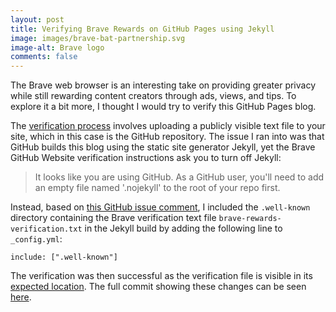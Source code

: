 ```yaml
---
layout: post
title: Verifying Brave Rewards on GitHub Pages using Jekyll
image: images/brave-bat-partnership.svg
image-alt: Brave logo
comments: false
---
```


The Brave web browser is an interesting take on providing greater privacy while still rewarding content creators through ads, views, and tips. To explore it a bit more, I thought I would try to verify this GitHub Pages blog.

The [verification process](https://publishers.basicattentiontoken.org/) involves uploading a publicly visible text file to your site, which in this case is the GitHub repository. The issue I ran into was that GitHub builds this blog using the static site generator Jekyll, yet the Brave GitHub Website verification instructions ask you to turn off Jekyll:

> It looks like you are using GitHub. As a GitHub user, you'll need to add an empty file named '.nojekyll' to the root of your repo first.

Instead, based on [this GitHub issue comment](https://github.com/keybase/keybase-issues/issues/366#issuecomment-38749201), I included the `.well-known` directory containing the Brave verification text file `brave-rewards-verification.txt` in the Jekyll build by adding the following line to `_config.yml`:

<pre><code class="language-yaml">include: [".well-known"]</code></pre>

The verification was then successful as the verification file is visible in its [expected location](https://dcroote.github.io/.well-known/brave-rewards-verification.txt).
The full commit showing these changes can be seen [here](https://github.com/dcroote/dcroote.github.io/commit/c8eac2b3c937cb4d0ebf5b3b2b018bfdc8ff3416).
